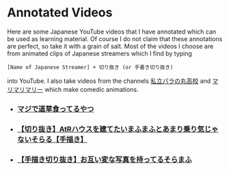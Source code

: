 # Annotated Videos

Here are some Japanese YouTube videos that I have annotated which can be used as learning material. Of course I do not claim that these annotations are perfect, so take it with a grain of salt. Most of the videos I choose are from animated clips of Japanese streamers which I find by typing

```
[Name of Japanese Streamer] + 切り抜き (or 手書き切り抜き)
```

into YouTube. I also take videos from the channels [私立パラの丸高校](https://www.youtube.com/@parako) and [マリマリマリー](https://www.youtube.com/@marymarymary80s) which make comedic animations.


- ### [マジで道草食ってるやつ](Annotations/vid1.md)
- ### [【切り抜き】AtRハウスを建てたいまふまふとあまり乗り気じゃないそらる【手描き】](Annotations/vid2.md)
- ### [【手描き切り抜き】お互い変な写真を持ってるそらまふ](Annotations/vid3.md)
